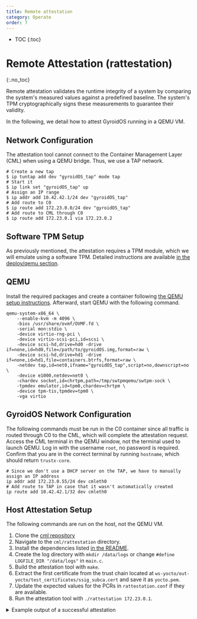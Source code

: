 ```yaml
---
title: Remote attestation
category: Operate
order: 7
---
```


- TOC
{:toc}

# Remote Attestation (rattestation)
{:.no_toc}

Remote attestation validates the runtime integrity of a system by comparing the system's measured values against a predefined baseline.
The system's TPM cryptographically signs these measurements to guarantee their validity.

In the following, we detail how to attest GyroidOS running in a QEMU VM.

## Network Configuration

The attestation tool cannot connect to the Container Management Layer (CML) when using a QEMU bridge.
Thus, we use a TAP network.

```
# Create a new tap
$ ip tuntap add dev "gyroidOS_tap" mode tap
# Start it
$ ip link set "gyroidOS_tap" up
# Assign an IP range
$ ip addr add 10.42.42.1/24 dev "gyroidOS_tap"
# Add route to C0
$ ip route add 172.23.0.0/24 dev "gyroidOS_tap"
# Add route to CML through C0
$ ip route add 172.23.0.1 via 172.23.0.2
```

## Software TPM Setup

As previously mentioned, the attestation requires a TPM module, which we will emulate using a software TPM.
Detailed instructions are available [in the deploy/qemu section](/deploy/qemu#use-tpm-emulation).

## QEMU

Install the required packages and create a container following [the QEMU setup instructions](/deploy/qemu).
Afterward, start QEMU with the following command.

```
qemu-system-x86_64 \
    --enable-kvm -m 4096 \
    -bios /usr/share/ovmf/OVMF.fd \
    -serial mon:stdio \
    -device virtio-rng-pci \
    -device virtio-scsi-pci,id=scsi \
    -device scsi-hd,drive=hd0 -drive if=none,id=hd0,file=/path/to/gyroidOS.img,format=raw \
    -device scsi-hd,drive=hd1 -drive if=none,id=hd1,file=containers.btrfs,format=raw \
    -netdev tap,id=net0,ifname="gyroidOS_tap",script=no,downscript=no \
    -device e1000,netdev=net0 \
    -chardev socket,id=chrtpm,path=/tmp/swtpmqemu/swtpm-sock \
    -tpmdev emulator,id=tpm0,chardev=chrtpm \
    -device tpm-tis,tpmdev=tpm0 \
    -vga virtio
```

## GyroidOS Network Configuration

The following commands must be run in the C0 container since all traffic is routed through C0 to the CML, which will complete the attestation request.
Access the CML terminal in the QEMU window, not the terminal used to launch QEMU.
Log in with the username `root`, no password is required.
Confirm that you are in the correct terminal by running `hostname`, which should return `trustx-core`.

```
# Since we don't use a DHCP server on the TAP, we have to manually assign an IP address
ip addr add 172.23.0.55/24 dev cmleth0
# Add route to TAP in case that it wasn't automatically created
ip route add 10.42.42.1/32 dev cmleth0
```


## Host Attestation Setup

The following commands are run on the host, not the QEMU VM.

1. Clone the [cml repository](https://github.com/gyroidos/cml/)
2. Navigate to the `cml/rattestation` directory.
3. Install the dependencies listed [in the README](https://github.com/glad-dev/cml/tree/kirkstone/rattestation#readme).
4. Create the log directory with `mkdir /data/logs` or change `#define LOGFILE_DIR "/data/logs"` in `main.c`.
5. Build the attestation tool with `make`.
6. Extract the first certificate from the trust chain located at `ws-yocto/out-yocto/test_certificates/ssig_subca.cert` and save it as `yocto.pem`.
7. Update the expected values for the PCRs in `rattestation.conf` if they are available.
8. Run the attestation tool with `./rattestation 172.23.0.1`.

<details markdown="0">
<summary style="display: list-item">Example output of a successful attestation</summary>

<pre>
2024-11-12T17:12:19.272396+0100 [70499] &lt;INFO&gt;  sock.c+251: Trying to open socket to node (host) 172.23.0.1 on service (port) 9505
2024-11-12T17:12:19.272450+0100 [70499] &lt;INFO&gt;  sock.c+217: Trying to connect to IPv4 address: 172.23.0.1 (172.23.0.1)
2024-11-12T17:12:19.273444+0100 [70499] &lt;INFO&gt;  sock.c+235: Successfully connected to 172.23.0.1
2024-11-12T17:12:19.273481+0100 [70499] &lt;DEBUG&gt; attestation.c+378: Sending attestation request to TPM2D on 172.23.0.1:9505
2024-11-12T17:12:19.273614+0100 [70499] &lt;INFO&gt;  attestation.c+383: Send message with size 14
2024-11-12T17:12:19.273680+0100 [70499] &lt;DEBUG&gt; attestation.c+384: Request with Nonce[8] ef 27 1a 34 4d b1 da 91
2024-11-12T17:12:19.273713+0100 [70499] &lt;DEBUG&gt; attestation.c+394: Register Response handler on sockfd=4
2024-11-12T17:12:19.316377+0100 [70499] &lt;INFO&gt;  attestation.c+78: Response contains quote (Length 121)
2024-11-12T17:12:19.316429+0100 [70499] &lt;DEBUG&gt; attestation.c+79: Quote[121] ff 54 43 47 80 18 00 22 00 0b cf 23 cf 63 a0 cb 59 d3 52 7e 0d a1 4a 75 9d 1b 05 dd d6 d1 7d a8 05 27 46 73 01 31 7d e1 00 91 00 08 ef 27 1a 34 4d b1 da 91 00 00 00 00 00 36 9e f2 7d c8 4e 62 58 9c 2f b2 01 59 b6 fc 9d 1c 87 05 67 00 00 00 01 00 0b 03 ff 0f 00 00 20 e7 51 38 ab 44 6e ce b9 42 92 a7 c1 c3 ea a1 5a 88 f6 8d 8b 6f 44 3f a8 e6 d5 f7 58 c0 7e 9f f1
2024-11-12T17:12:19.316459+0100 [70499] &lt;DEBUG&gt; attestation.c+87: Response contains signature (Length 262)
2024-11-12T17:12:19.316503+0100 [70499] &lt;DEBUG&gt; attestation.c+88: Signature[262] 00 14 00 0b 01 00 88 79 bf c0 5c 2e 54 9f ad 3d 5c 39 7a a7 c0 f9 45 1a 2d 9a d0 43 42 ed a8 9b 8e c9 05 3f 34 78 59 8d 63 c5 5c 80 eb bc bc 84 2a 23 38 16 7e 55 69 73 f0 81 44 ff 1c 62 08 23 62 0e 35 f3 ad cd 0a ce e7 79 44 c6 2d 0d b2 1f 34 c3 1d 58 e6 17 de a8 81 8a f4 9a 8a 2c 24 a5 39 b5 11 9b be 0e ec f3 c7 97 18 ff e3 dd a3 b0 db 17 fd a3 0c e6 66 df 3a 89 aa 90 42 1e b0 d3 45 89 c5 c0 0d db 0f 98 4b 86 f0 5c 45 21 87 48 2e 26 e3 f0 95 c5 24 5a 48 9c fc bb 54 65 24 8c 74 86 09 7c aa c4 9c 06 66 31 54 cc 7d e2 1e 28 6c 5f 78 7f b2 97 15 5d d1 cf 0d db b1 52 ae 54 29 2e a3 d4 3a 30 11 f5 ad 6c d9 9c 3a db ad a6 58 0b df 85 dd 3b 57 ef 75 ac 0b 0f 10 20 ed d8 1e 83 b9 e6 2d ba 47 4a 5d ab 87 fa 5b 4c 3d fa c4 fe 4a 8a 0b b8 24 3f 98 e9 e4 30 66 1c a2 0d f7 26 6a 7c 32 86
2024-11-12T17:12:19.316532+0100 [70499] &lt;DEBUG&gt; attestation.c+99: Verifying Response...
2024-11-12T17:12:19.316571+0100 [70499] &lt;DEBUG&gt; attestation.c+100: Hash Algorithm: SHA256
2024-11-12T17:12:19.316631+0100 [70499] &lt;DEBUG&gt; attestation.c+144: PCR_0 VERIFICATION SUCCESSFUL[32] 2f 02 e9 ae e6 4b 7a 45 1c 25 74 fd bf bc 16 4e 74 14 6d 92 aa d5 84 21 73 e8 e5 01 79 cc 3f ff
2024-11-12T17:12:19.316682+0100 [70499] &lt;DEBUG&gt; attestation.c+144: PCR_1 VERIFICATION SUCCESSFUL[32] ed 00 d0 89 f6 07 aa 34 26 df 6e 2f 5b 42 59 b5 30 63 52 ed 93 e4 d9 24 df c6 2f a4 ab ac 07 f5
2024-11-12T17:12:19.316718+0100 [70499] &lt;DEBUG&gt; attestation.c+144: PCR_2 VERIFICATION SUCCESSFUL[32] 2b cd 47 c9 e0 dd 38 68 0e fc 33 07 69 13 af fd cf de 46 49 2b 23 e5 62 3b 2e a8 dc cd d9 02 0e
2024-11-12T17:12:19.316750+0100 [70499] &lt;DEBUG&gt; attestation.c+144: PCR_3 VERIFICATION SUCCESSFUL[32] 3d 45 8c fe 55 cc 03 ea 1f 44 3f 15 62 be ec 8d f5 1c 75 e1 4a 9f cf 9a 72 34 a1 3f 19 8e 79 69
2024-11-12T17:12:19.316782+0100 [70499] &lt;DEBUG&gt; attestation.c+144: PCR_4 VERIFICATION SUCCESSFUL[32] e4 3f b3 67 9d 46 dc 65 de ad 5c 8e 40 fd 92 59 e6 41 8b 4d 30 72 24 12 5d 8d a0 c7 b8 d4 c6 94
2024-11-12T17:12:19.316815+0100 [70499] &lt;DEBUG&gt; attestation.c+144: PCR_5 VERIFICATION SUCCESSFUL[32] db 06 01 db 51 3a e7 fc 76 70 50 b9 33 ac be f8 52 cb 2f 9f cd 45 22 80 a1 0e e4 80 94 de e9 0f
2024-11-12T17:12:19.316849+0100 [70499] &lt;DEBUG&gt; attestation.c+144: PCR_6 VERIFICATION SUCCESSFUL[32] 3d 45 8c fe 55 cc 03 ea 1f 44 3f 15 62 be ec 8d f5 1c 75 e1 4a 9f cf 9a 72 34 a1 3f 19 8e 79 69
2024-11-12T17:12:19.316890+0100 [70499] &lt;DEBUG&gt; attestation.c+144: PCR_7 VERIFICATION SUCCESSFUL[32] b5 71 0b f5 7d 25 62 3e 40 19 02 7d a1 16 82 1f a9 9f 5c 81 e9 e3 8b 87 67 1c c5 74 f9 28 14 39
2024-11-12T17:12:19.317065+0100 [70499] &lt;DEBUG&gt; attestation.c+144: PCR_8 VERIFICATION SUCCESSFUL[32] 00 00 00 00 00 00 00 00 00 00 00 00 00 00 00 00 00 00 00 00 00 00 00 00 00 00 00 00 00 00 00 00
2024-11-12T17:12:19.317114+0100 [70499] &lt;DEBUG&gt; attestation.c+144: PCR_9 VERIFICATION SUCCESSFUL[32] 00 00 00 00 00 00 00 00 00 00 00 00 00 00 00 00 00 00 00 00 00 00 00 00 00 00 00 00 00 00 00 00
2024-11-12T17:12:19.317160+0100 [70499] &lt;DEBUG&gt; attestation.c+144: PCR_10 VERIFICATION SUCCESSFUL[32] f5 96 04 d5 4e 85 c9 cb 2d f4 4f d7 cf 51 f8 c1 e1 82 49 9f 15 43 6f ec d8 9c cf 03 8f d9 cb 85
2024-11-12T17:12:19.317202+0100 [70499] &lt;DEBUG&gt; attestation.c+144: PCR_11 VERIFICATION SUCCESSFUL[32] 12 f3 b8 1e 9a 04 d0 40 dd 1d 3c dc 3c a3 c1 6a d5 e1 b3 fa 17 85 4e 4b ad 68 02 f9 6d 3e 3f 0e
2024-11-12T17:12:19.317284+0100 [70499] &lt;DEBUG&gt; attestation.c+165: Nonce sent[8] ef 27 1a 34 4d b1 da 91
2024-11-12T17:12:19.317318+0100 [70499] &lt;DEBUG&gt; attestation.c+166: Nonce rcvd[8] ef 27 1a 34 4d b1 da 91
2024-11-12T17:12:19.317352+0100 [70499] &lt;DEBUG&gt; attestation.c+172: Nonce VERIFICATION SUCCESSFUL
2024-11-12T17:12:19.319118+0100 [70499] &lt;DEBUG&gt; ssl_util.c+1708: Hash algo: SHA256
2024-11-12T17:12:19.319473+0100 [70499] &lt;DEBUG&gt; ssl_util.c+1053: Verifying signature with OpenSSL default padding scheme
2024-11-12T17:12:19.319513+0100 [70499] &lt;DEBUG&gt; ssl_util.c+1061: Signature successfully verified
2024-11-12T17:12:19.319580+0100 [70499] &lt;INFO&gt;  attestation.c+195: VERIFY QUOTE SIGNATURE SUCCESSFUL
2024-11-12T17:12:19.319630+0100 [70499] &lt;DEBUG&gt; attestation.c+199: Quote PCR Digest[32] e7 51 38 ab 44 6e ce b9 42 92 a7c1 c3 ea a1 5a 88 f6 8d 8b 6f 44 3f a8 e6 d5 f7 58 c0 7e 9f f1
2024-11-12T17:12:19.319679+0100 [70499] &lt;INFO&gt;  attestation.c+214: VERIFY AGGREGATED PCR SUCCESSFUL
2024-11-12T17:12:19.319714+0100 [70499] &lt;INFO&gt;  ima_verify.c+338: Verify IMA TPM PCR SUCCESSFUL
2024-11-12T17:12:19.319748+0100 [70499] &lt;INFO&gt;  container_verify.c+57: Verifying container /data/cml/operatingsystems/trustx-coreos-20241018121538/root.img
2024-11-12T17:12:19.319783+0100 [70499] &lt;INFO&gt;  container_verify.c+67: Verify container TPM PCR SUCCESSFUL
2024-11-12T17:12:19.319814+0100 [70499] &lt;WARN&gt;  container_verify.c+68: Verify container signatures not yet implemented
2024-11-12T17:12:19.319845+0100 [70499] &lt;DEBUG&gt; attestation.c+288: ---------------------------
2024-11-12T17:12:19.319876+0100 [70499] &lt;DEBUG&gt; attestation.c+289: REMOTE ATTESTATION: SUCCESSFUL
2024-11-12T17:12:19.319907+0100 [70499] &lt;DEBUG&gt; attestation.c+290: ---------------------------
2024-11-12T17:12:19.319940+0100 [70499] &lt;INFO&gt;  attestation.c+319: Handled response on connection 4
</pre>
</details>
